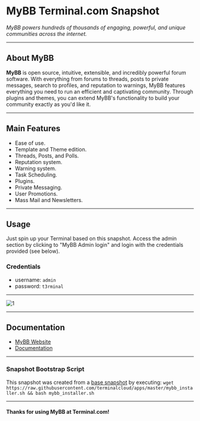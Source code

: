 # **MyBB** Terminal.com Snapshot
*MyBB powers hundreds of thousands of engaging, powerful, and unique communities across the internet.*

---

## About MyBB

**MyBB** is open source, intuitive, extensible, and incredibly powerful forum software.
With everything from forums to threads, posts to private messages, search to profiles, and reputation to warnings, MyBB features everything you need to run an efficient and captivating community. Through plugins and themes, you can extend MyBB's functionality to build your community exactly as you'd like it.

---

## Main Features

- Ease of use.
- Template and Theme edition.
- Threads, Posts, and Polls.
- Reputation system.
- Warning system.
- Task Scheduling.
- Plugins.
- Private Messaging.
- User Promotions.
- Mass Mail and Newsletters.

---

## Usage

Just spin up your Terminal based on this snapshot. Access the admin section by clicking to "MyBB Admin login" and login with the credentials provided (see below).


### Credentials

- username: `admin`
- password: `t3rminal`

---

![1](IMAGE_URL)

---

## Documentation

- [MyBB Website]()
- [Documentation]()

---

### Snapshot Bootstrap Script

This snapshot was created from a [base snapshot](https://www.terminal.com/tiny/FzpHiTXG1K) by executing:
`wget https://raw.githubusercontent.com/terminalcloud/apps/master/mybb_installer.sh && bash mybb_installer.sh`

---

#### Thanks for using MyBB at Terminal.com!

